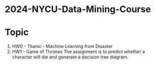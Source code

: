 # 2024-NYCU-Data-Mining-Course
# Topic
1. HW0 - Titanic - Machine Learning from Disaster
2. HW1 - Game of Thrones
The assignment is to predict whether a character will die and generate a decision tree diagram.


